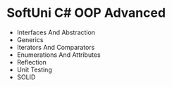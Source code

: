 # SoftUni C# OOP Advanced
- Interfaces And Abstraction
- Generics
- Iterators And Comparators
- Enumerations And Attributes
- Reflection
- Unit Testing
- SOLID
